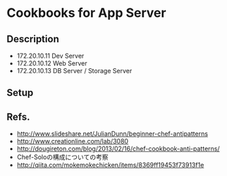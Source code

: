 # Cookbooks for App Server

## Description

* 172.20.10.11 Dev Server
* 172.20.10.12 Web Server
* 172.20.10.13 DB Server / Storage Server

## Setup

## Refs.

* http://www.slideshare.net/JulianDunn/beginner-chef-antipatterns
* http://www.creationline.com/lab/3080
* http://dougireton.com/blog/2013/02/16/chef-cookbook-anti-patterns/
* Chef-Soloの構成についての考察
 * http://qiita.com/mokemokechicken/items/8369ff19453f73913f1e

